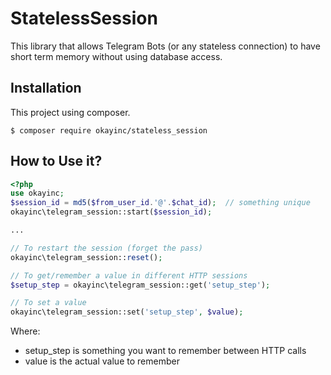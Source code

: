 # StatelessSession
This library that allows Telegram Bots (or any stateless connection) to have short term memory without using database access.


## Installation
This project using composer.
```
$ composer require okayinc/stateless_session
```

## How to Use it?

```php
<?php
use okayinc;
$session_id = md5($from_user_id.'@'.$chat_id);  // something unique
okayinc\telegram_session::start($session_id);

...

// To restart the session (forget the pass)
okayinc\telegram_session::reset();

// To get/remember a value in different HTTP sessions 
$setup_step = okayinc\telegram_session::get('setup_step');

// To set a value
okayinc\telegram_session::set('setup_step', $value);
```

Where:
* setup_step is something you want to remember between HTTP calls
* value is the actual value to remember
